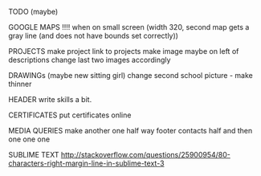 TODO
(maybe)


GOOGLE MAPS
!!!! when on small screen (width 320, second map gets a gray line (and does not have bounds set correctly))



PROJECTS
make project link to projects
make image maybe on left of descriptions
change last two images accordingly

DRAWINGs
(maybe new sitting girl)
change second school picture - make thinner

HEADER
write skills a bit.

CERTIFICATES
put certificates online

MEDIA QUERIES
make another one half way
footer contacts half and then one one one



SUBLIME TEXT
http://stackoverflow.com/questions/25900954/80-characters-right-margin-line-in-sublime-text-3